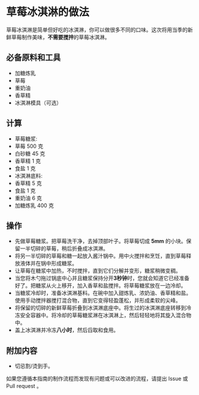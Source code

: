 
# 草莓冰淇淋的做法

草莓冰淇淋是简单但好吃的冰淇淋，你可以做很多不同的口味。这次将用当季的新鲜草莓制作美味，**不需要搅拌**的草莓冰淇淋。

## 必备原料和工具

- 加糖炼乳
- 草莓
- 重奶油
- 香草精
- 冰淇淋模具（可选）

## 计算

- 草莓糖浆:
- 草莓 500 克
- 白砂糖 45 克
- 香草精 1 克
- 食盐 1 克
- 冰淇淋底料:
- 香草精 5 克
- 食盐 1 克
- 重奶油 6 克
- 加糖炼乳 400 克

## 操作

- 先做草莓糖浆。把草莓洗干净，去掉顶部叶子。将草莓切成 **5mm** 的小块。保留一半切碎的草莓，稍后折叠成冰淇淋。
- 将另一半切碎的草莓和糖一起放入酱汁锅中。用中火搅拌和烹饪，直到草莓释放液体并在锅中形成糖浆。
- 让草莓在糖浆中加热，不时搅拌，直到它们分解并变形，糖浆稍微变稠。
- 当您将木勺拖过锅底中心并且糖浆保持分开**3秒钟**时，您就会知道它已经准备好了。把糖浆从火上移开，加入香草和盐搅拌。将草莓糖浆放在一边冷却。
- 当糖浆冷却时，准备冰淇淋基料。在碗中加入甜炼乳、浓奶油、香草精和盐。使用手动搅拌器搅打混合物，直到它变得轻盈蓬松，并形成柔软的尖峰。
- 将保留的切碎的新鲜草莓折叠到冰淇淋底座中。将生过的冰淇淋底座转移到冷冻安全容器中。将冷却的草莓糖浆淋在冰淇淋上，然后轻轻地将其旋入混合物中。
- 盖上冰淇淋并冷冻**八小时**，然后舀取和食用。

## 附加内容

  - 切忌割/烫到手。

  如果您遵循本指南的制作流程而发现有问题或可以改进的流程，请提出 Issue 或 Pull request 。
